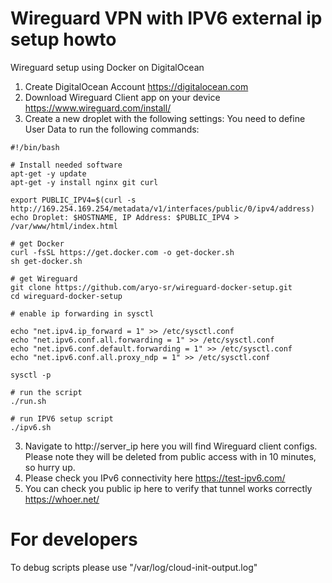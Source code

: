 # Wireguard VPN with IPV6 external ip setup howto

Wireguard setup using Docker on DigitalOcean

1. Create DigitalOcean Account https://digitalocean.com
2. Download Wireguard Client app on your device https://www.wireguard.com/install/
3. Create a new droplet with the following settings:
   You need to define User Data to run the following commands:
```
#!/bin/bash

# Install needed software
apt-get -y update
apt-get -y install nginx git curl

export PUBLIC_IPV4=$(curl -s http://169.254.169.254/metadata/v1/interfaces/public/0/ipv4/address)
echo Droplet: $HOSTNAME, IP Address: $PUBLIC_IPV4 > /var/www/html/index.html

# get Docker
curl -fsSL https://get.docker.com -o get-docker.sh
sh get-docker.sh

# get Wireguard
git clone https://github.com/aryo-sr/wireguard-docker-setup.git
cd wireguard-docker-setup
        
# enable ip forwarding in sysctl

echo "net.ipv4.ip_forward = 1" >> /etc/sysctl.conf
echo "net.ipv6.conf.all.forwarding = 1" >> /etc/sysctl.conf
echo "net.ipv6.conf.default.forwarding = 1" >> /etc/sysctl.conf
echo "net.ipv6.conf.all.proxy_ndp = 1" >> /etc/sysctl.conf

sysctl -p

# run the script
./run.sh

# run IPV6 setup script
./ipv6.sh

```

   3. Navigate to http://server_ip here you will find Wireguard client configs. Please note they will be deleted from public access with in 10 minutes, so hurry up.
   4. Please check you IPv6 connectivity here https://test-ipv6.com/
   5. You can check you public ip here to verify that tunnel works correctly https://whoer.net/ 


# For developers

To debug scripts please use "/var/log/cloud-init-output.log"
    

